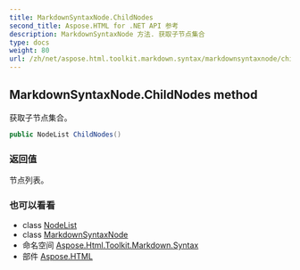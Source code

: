 ```yaml
---
title: MarkdownSyntaxNode.ChildNodes
second_title: Aspose.HTML for .NET API 参考
description: MarkdownSyntaxNode 方法. 获取子节点集合
type: docs
weight: 80
url: /zh/net/aspose.html.toolkit.markdown.syntax/markdownsyntaxnode/childnodes/
---
```

## MarkdownSyntaxNode.ChildNodes method

获取子节点集合。

```csharp
public NodeList ChildNodes()
```

### 返回值

节点列表。

### 也可以看看

* class [NodeList](../../nodelist/)
* class [MarkdownSyntaxNode](../)
* 命名空间 [Aspose.Html.Toolkit.Markdown.Syntax](../../markdownsyntaxnode/)
* 部件 [Aspose.HTML](../../../)


